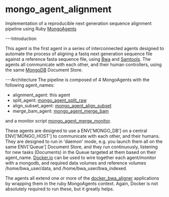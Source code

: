 mongo_agent_alignment
=====================

Implementation of a reproducible next generation sequence alignment pipeline using Ruby [MongoAgents](https://github.com/dmlond/mongo_agent)

---Introduction

This agent is the first agent in a series of interconnected agents designed to automate the
process of aligning a fastq next generation sequence file against a reference fasta sequence
file, using [Bwa](http://bio-bwa.sourceforge.net/bwa.shtml) and [Samtools](http://samtools.sourceforge.net/samtools.shtml).  The agents all communicate with
each other, and their human controllers, using the same [MongoDB](http://www.mongodb.org/) Document
Store.

---Architecture
The pipeline is composed of 4 MongoAgents with the following agent_names:

- alignment_agent: this agent
- split_agent: [mongo_agent_split_raw](https://github.com/dmlond/mongo_agent_split_raw)
- align_subset_agent: [mongo_agent_align_subset](https://github.com/dmlond/mongo_agent_align_subset)
- merge_bam_agent: [mongo_agent_merge_bam](https://github.com/dmlond/mongo_agent_merge_bam)

and a monitor script [mongo_agent_merge_monitor](https://github.com/dmlond/mongo_agent_merge_monitor).

These agents are designed to use a ENV['MONGO_DB'] on a central ENV['MONGO_HOST'] to communicate with
each other, and their humans.  They are designed to run in 'daemon' mode, e.g. you launch
them all on the same ENV['Queue'] Document Store, and they run continuously, listening for new
tasks (Documents) in the Queue targeted at them based on their agent_name.  [Docker.io](www.docker.com) can
be used to wire together each agent/monitor with a mongodb, and required data volumes and reference volumes
/home/bwa_user/data, and /home/bwa_user/bwa_indexed.

The agents all extend one or more of the [docker_bwa_aligner](https://github.com/dmlond/docker_bwa_aligner)
applications by wrapping them in the ruby MongoAgents context.  Again, Docker is not absolutely required
to run these, but it greatly helps.
